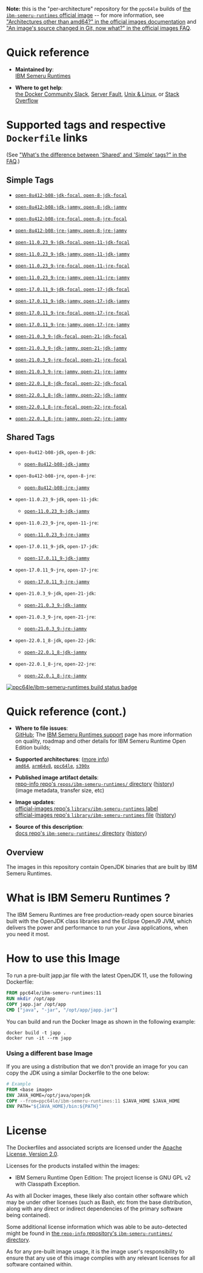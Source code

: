 <!--

********************************************************************************

WARNING:

    DO NOT EDIT "ibm-semeru-runtimes/README.md"

    IT IS AUTO-GENERATED

    (from the other files in "ibm-semeru-runtimes/" combined with a set of templates)

********************************************************************************

-->

**Note:** this is the "per-architecture" repository for the `ppc64le` builds of [the `ibm-semeru-runtimes` official image](https://hub.docker.com/_/ibm-semeru-runtimes) -- for more information, see ["Architectures other than amd64?" in the official images documentation](https://github.com/docker-library/official-images#architectures-other-than-amd64) and ["An image's source changed in Git, now what?" in the official images FAQ](https://github.com/docker-library/faq#an-images-source-changed-in-git-now-what).

# Quick reference

-	**Maintained by**:  
	[IBM Semeru Runtimes](https://github.com/ibmruntimes/semeru-containers)

-	**Where to get help**:  
	[the Docker Community Slack](https://dockr.ly/comm-slack), [Server Fault](https://serverfault.com/help/on-topic), [Unix & Linux](https://unix.stackexchange.com/help/on-topic), or [Stack Overflow](https://stackoverflow.com/help/on-topic)

# Supported tags and respective `Dockerfile` links

(See ["What's the difference between 'Shared' and 'Simple' tags?" in the FAQ](https://github.com/docker-library/faq#whats-the-difference-between-shared-and-simple-tags).)

## Simple Tags

-	[`open-8u412-b08-jdk-focal`, `open-8-jdk-focal`](https://github.com/ibmruntimes/semeru-containers/blob/85c863fc29210104181c7b8ef9d24f3e52fcc87e/8/jdk/ubuntu/focal/Dockerfile.open.releases.full)

-	[`open-8u412-b08-jdk-jammy`, `open-8-jdk-jammy`](https://github.com/ibmruntimes/semeru-containers/blob/85c863fc29210104181c7b8ef9d24f3e52fcc87e/8/jdk/ubuntu/jammy/Dockerfile.open.releases.full)

-	[`open-8u412-b08-jre-focal`, `open-8-jre-focal`](https://github.com/ibmruntimes/semeru-containers/blob/85c863fc29210104181c7b8ef9d24f3e52fcc87e/8/jre/ubuntu/focal/Dockerfile.open.releases.full)

-	[`open-8u412-b08-jre-jammy`, `open-8-jre-jammy`](https://github.com/ibmruntimes/semeru-containers/blob/85c863fc29210104181c7b8ef9d24f3e52fcc87e/8/jre/ubuntu/jammy/Dockerfile.open.releases.full)

-	[`open-11.0.23_9-jdk-focal`, `open-11-jdk-focal`](https://github.com/ibmruntimes/semeru-containers/blob/85c863fc29210104181c7b8ef9d24f3e52fcc87e/11/jdk/ubuntu/focal/Dockerfile.open.releases.full)

-	[`open-11.0.23_9-jdk-jammy`, `open-11-jdk-jammy`](https://github.com/ibmruntimes/semeru-containers/blob/85c863fc29210104181c7b8ef9d24f3e52fcc87e/11/jdk/ubuntu/jammy/Dockerfile.open.releases.full)

-	[`open-11.0.23_9-jre-focal`, `open-11-jre-focal`](https://github.com/ibmruntimes/semeru-containers/blob/85c863fc29210104181c7b8ef9d24f3e52fcc87e/11/jre/ubuntu/focal/Dockerfile.open.releases.full)

-	[`open-11.0.23_9-jre-jammy`, `open-11-jre-jammy`](https://github.com/ibmruntimes/semeru-containers/blob/85c863fc29210104181c7b8ef9d24f3e52fcc87e/11/jre/ubuntu/jammy/Dockerfile.open.releases.full)

-	[`open-17.0.11_9-jdk-focal`, `open-17-jdk-focal`](https://github.com/ibmruntimes/semeru-containers/blob/85c863fc29210104181c7b8ef9d24f3e52fcc87e/17/jdk/ubuntu/focal/Dockerfile.open.releases.full)

-	[`open-17.0.11_9-jdk-jammy`, `open-17-jdk-jammy`](https://github.com/ibmruntimes/semeru-containers/blob/85c863fc29210104181c7b8ef9d24f3e52fcc87e/17/jdk/ubuntu/jammy/Dockerfile.open.releases.full)

-	[`open-17.0.11_9-jre-focal`, `open-17-jre-focal`](https://github.com/ibmruntimes/semeru-containers/blob/85c863fc29210104181c7b8ef9d24f3e52fcc87e/17/jre/ubuntu/focal/Dockerfile.open.releases.full)

-	[`open-17.0.11_9-jre-jammy`, `open-17-jre-jammy`](https://github.com/ibmruntimes/semeru-containers/blob/85c863fc29210104181c7b8ef9d24f3e52fcc87e/17/jre/ubuntu/jammy/Dockerfile.open.releases.full)

-	[`open-21.0.3_9-jdk-focal`, `open-21-jdk-focal`](https://github.com/ibmruntimes/semeru-containers/blob/85c863fc29210104181c7b8ef9d24f3e52fcc87e/21/jdk/ubuntu/focal/Dockerfile.open.releases.full)

-	[`open-21.0.3_9-jdk-jammy`, `open-21-jdk-jammy`](https://github.com/ibmruntimes/semeru-containers/blob/85c863fc29210104181c7b8ef9d24f3e52fcc87e/21/jdk/ubuntu/jammy/Dockerfile.open.releases.full)

-	[`open-21.0.3_9-jre-focal`, `open-21-jre-focal`](https://github.com/ibmruntimes/semeru-containers/blob/85c863fc29210104181c7b8ef9d24f3e52fcc87e/21/jre/ubuntu/focal/Dockerfile.open.releases.full)

-	[`open-21.0.3_9-jre-jammy`, `open-21-jre-jammy`](https://github.com/ibmruntimes/semeru-containers/blob/85c863fc29210104181c7b8ef9d24f3e52fcc87e/21/jre/ubuntu/jammy/Dockerfile.open.releases.full)

-	[`open-22.0.1_8-jdk-focal`, `open-22-jdk-focal`](https://github.com/ibmruntimes/semeru-containers/blob/85c863fc29210104181c7b8ef9d24f3e52fcc87e/22/jdk/ubuntu/focal/Dockerfile.open.releases.full)

-	[`open-22.0.1_8-jdk-jammy`, `open-22-jdk-jammy`](https://github.com/ibmruntimes/semeru-containers/blob/85c863fc29210104181c7b8ef9d24f3e52fcc87e/22/jdk/ubuntu/jammy/Dockerfile.open.releases.full)

-	[`open-22.0.1_8-jre-focal`, `open-22-jre-focal`](https://github.com/ibmruntimes/semeru-containers/blob/85c863fc29210104181c7b8ef9d24f3e52fcc87e/22/jre/ubuntu/focal/Dockerfile.open.releases.full)

-	[`open-22.0.1_8-jre-jammy`, `open-22-jre-jammy`](https://github.com/ibmruntimes/semeru-containers/blob/85c863fc29210104181c7b8ef9d24f3e52fcc87e/22/jre/ubuntu/jammy/Dockerfile.open.releases.full)

## Shared Tags

-	`open-8u412-b08-jdk`, `open-8-jdk`:

	-	[`open-8u412-b08-jdk-jammy`](https://github.com/ibmruntimes/semeru-containers/blob/85c863fc29210104181c7b8ef9d24f3e52fcc87e/8/jdk/ubuntu/jammy/Dockerfile.open.releases.full)

-	`open-8u412-b08-jre`, `open-8-jre`:

	-	[`open-8u412-b08-jre-jammy`](https://github.com/ibmruntimes/semeru-containers/blob/85c863fc29210104181c7b8ef9d24f3e52fcc87e/8/jre/ubuntu/jammy/Dockerfile.open.releases.full)

-	`open-11.0.23_9-jdk`, `open-11-jdk`:

	-	[`open-11.0.23_9-jdk-jammy`](https://github.com/ibmruntimes/semeru-containers/blob/85c863fc29210104181c7b8ef9d24f3e52fcc87e/11/jdk/ubuntu/jammy/Dockerfile.open.releases.full)

-	`open-11.0.23_9-jre`, `open-11-jre`:

	-	[`open-11.0.23_9-jre-jammy`](https://github.com/ibmruntimes/semeru-containers/blob/85c863fc29210104181c7b8ef9d24f3e52fcc87e/11/jre/ubuntu/jammy/Dockerfile.open.releases.full)

-	`open-17.0.11_9-jdk`, `open-17-jdk`:

	-	[`open-17.0.11_9-jdk-jammy`](https://github.com/ibmruntimes/semeru-containers/blob/85c863fc29210104181c7b8ef9d24f3e52fcc87e/17/jdk/ubuntu/jammy/Dockerfile.open.releases.full)

-	`open-17.0.11_9-jre`, `open-17-jre`:

	-	[`open-17.0.11_9-jre-jammy`](https://github.com/ibmruntimes/semeru-containers/blob/85c863fc29210104181c7b8ef9d24f3e52fcc87e/17/jre/ubuntu/jammy/Dockerfile.open.releases.full)

-	`open-21.0.3_9-jdk`, `open-21-jdk`:

	-	[`open-21.0.3_9-jdk-jammy`](https://github.com/ibmruntimes/semeru-containers/blob/85c863fc29210104181c7b8ef9d24f3e52fcc87e/21/jdk/ubuntu/jammy/Dockerfile.open.releases.full)

-	`open-21.0.3_9-jre`, `open-21-jre`:

	-	[`open-21.0.3_9-jre-jammy`](https://github.com/ibmruntimes/semeru-containers/blob/85c863fc29210104181c7b8ef9d24f3e52fcc87e/21/jre/ubuntu/jammy/Dockerfile.open.releases.full)

-	`open-22.0.1_8-jdk`, `open-22-jdk`:

	-	[`open-22.0.1_8-jdk-jammy`](https://github.com/ibmruntimes/semeru-containers/blob/85c863fc29210104181c7b8ef9d24f3e52fcc87e/22/jdk/ubuntu/jammy/Dockerfile.open.releases.full)

-	`open-22.0.1_8-jre`, `open-22-jre`:

	-	[`open-22.0.1_8-jre-jammy`](https://github.com/ibmruntimes/semeru-containers/blob/85c863fc29210104181c7b8ef9d24f3e52fcc87e/22/jre/ubuntu/jammy/Dockerfile.open.releases.full)

[![ppc64le/ibm-semeru-runtimes build status badge](https://img.shields.io/jenkins/s/https/doi-janky.infosiftr.net/job/multiarch/job/ppc64le/job/ibm-semeru-runtimes.svg?label=ppc64le/ibm-semeru-runtimes%20%20build%20job)](https://doi-janky.infosiftr.net/job/multiarch/job/ppc64le/job/ibm-semeru-runtimes/)

# Quick reference (cont.)

-	**Where to file issues**:  
	[GitHub](https://github.com/ibmruntimes/Semeru-Runtimes/issues); The [IBM Semeru Runtimes support](https://ibm.com/semeru-runtimes) page has more information on quality, roadmap and other details for IBM Semeru Runtime Open Edition builds;

-	**Supported architectures**: ([more info](https://github.com/docker-library/official-images#architectures-other-than-amd64))  
	[`amd64`](https://hub.docker.com/r/amd64/ibm-semeru-runtimes/), [`arm64v8`](https://hub.docker.com/r/arm64v8/ibm-semeru-runtimes/), [`ppc64le`](https://hub.docker.com/r/ppc64le/ibm-semeru-runtimes/), [`s390x`](https://hub.docker.com/r/s390x/ibm-semeru-runtimes/)

-	**Published image artifact details**:  
	[repo-info repo's `repos/ibm-semeru-runtimes/` directory](https://github.com/docker-library/repo-info/blob/master/repos/ibm-semeru-runtimes) ([history](https://github.com/docker-library/repo-info/commits/master/repos/ibm-semeru-runtimes))  
	(image metadata, transfer size, etc)

-	**Image updates**:  
	[official-images repo's `library/ibm-semeru-runtimes` label](https://github.com/docker-library/official-images/issues?q=label%3Alibrary%2Fibm-semeru-runtimes)  
	[official-images repo's `library/ibm-semeru-runtimes` file](https://github.com/docker-library/official-images/blob/master/library/ibm-semeru-runtimes) ([history](https://github.com/docker-library/official-images/commits/master/library/ibm-semeru-runtimes))

-	**Source of this description**:  
	[docs repo's `ibm-semeru-runtimes/` directory](https://github.com/docker-library/docs/tree/master/ibm-semeru-runtimes) ([history](https://github.com/docker-library/docs/commits/master/ibm-semeru-runtimes))

## Overview

The images in this repository contain OpenJDK binaries that are built by IBM Semeru Runtimes.

# What is IBM Semeru Runtimes ?

The IBM Semeru Runtimes are free production-ready open source binaries built with the OpenJDK class libraries and the Eclipse OpenJ9 JVM, which delivers the power and performance to run your Java applications, when you need it most.

# How to use this Image

To run a pre-built japp.jar file with the latest OpenJDK 11, use the following Dockerfile:

```dockerfile
FROM ppc64le/ibm-semeru-runtimes:11
RUN mkdir /opt/app
COPY japp.jar /opt/app
CMD ["java", "-jar", "/opt/app/japp.jar"]
```

You can build and run the Docker Image as shown in the following example:

```console
docker build -t japp .
docker run -it --rm japp
```

### Using a different base Image

If you are using a distribution that we don't provide an image for you can copy the JDK using a similar Dockerfile to the one below:

```dockerfile
# Example
FROM <base image>
ENV JAVA_HOME=/opt/java/openjdk
COPY --from=ppc64le/ibm-semeru-runtimes:11 $JAVA_HOME $JAVA_HOME
ENV PATH="${JAVA_HOME}/bin:${PATH}"
```

# License

The Dockerfiles and associated scripts are licensed under the [Apache License, Version 2.0](http://www.apache.org/licenses/LICENSE-2.0.html).

Licenses for the products installed within the images:

-	IBM Semeru Runtime Open Edition: The project license is GNU GPL v2 with Classpath Exception.

As with all Docker images, these likely also contain other software which may be under other licenses (such as Bash, etc from the base distribution, along with any direct or indirect dependencies of the primary software being contained).

Some additional license information which was able to be auto-detected might be found in [the `repo-info` repository's `ibm-semeru-runtimes/` directory](https://github.com/docker-library/repo-info/tree/master/repos/ibm-semeru-runtimes).

As for any pre-built image usage, it is the image user's responsibility to ensure that any use of this image complies with any relevant licenses for all software contained within.
